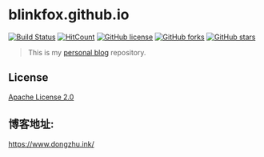# blinkfox.github.io

[![Build Status](https://secure.travis-ci.org/blinkfox/blinkfox.github.io.svg)](https://travis-ci.org/blinkfox/blinkfox.github.io) [![HitCount](http://hits.dwyl.io/blinkfox/blinkfox.github.io.svg)](http://hits.dwyl.io/blinkfox/blinkfox.github.io) [![GitHub license](https://img.shields.io/github/license/blinkfox/blinkfox.github.io.svg)](https://github.com/blinkfox/blinkfox.github.io/blob/hexo/LICENSE) [![GitHub forks](https://img.shields.io/github/forks/blinkfox/blinkfox.github.io.svg)](https://github.com/blinkfox/blinkfox.github.io/network) [![GitHub stars](https://img.shields.io/github/stars/blinkfox/blinkfox.github.io.svg)](https://github.com/blinkfox/blinkfox.github.io/stargazers)

> This is my [personal blog](https://blinkfox.github.io/) repository.

## License

[Apache License 2.0](http://www.apache.org/licenses/LICENSE-2.0)


## 博客地址: 


<https://www.dongzhu.ink/>



